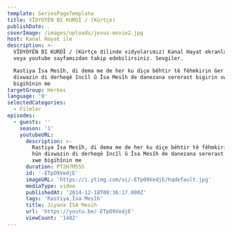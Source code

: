 ```yaml
---
template: SeriesPageTemplate
title: VÎDYOYÊN BI KURDÎ / (Kürtçe)
publishDate: .
coverImage: /images/uploads/jesus-movie2.jpg
host: Kanal Hayat ile
description: >-
  VÎDYOYÊN BI KURDÎ / (Kürtçe dilinde vidyolarımız) Kanal Hayat ekranlarından
  veya youtube sayfamızdan takip edebilirsiniz. Sevgiler.

  Rastiya Îsa Mesîh, di dema me de her ku diçe bêhtir tê fêhmkirin Ger ku hûn
  dixwazin di derheqê Incîl û Îsa Mesîh de danezana sererast bigirin xwe
  bigihînin me
targetGroup: Herkes
language: '0'
selectedCategories:
  - Filmler
episodes:
  - guests: ''
    season: '1'
    youtubeURL:
      description: >-
        Rastiya Îsa Mesîh, di dema me de her ku diçe bêhtir tê fêhmkirin Ger ku
        hûn dixwazin di derheqê Incîl û Îsa Mesîh de danezana sererast bigirin
        xwe bigihînin me
      duration: PT2H7M55S
      id: '-ETpO9VedjE'
      imageURL: 'https://i.ytimg.com/vi/-ETpO9VedjE/hqdefault.jpg'
      mediaType: video
      publishedAt: '2014-12-18T09:36:17.000Z'
      tags: 'Rastiya,Îsa Mesîh'
      title: Jiyana İSA Mesih
      url: 'https://youtu.be/-ETpO9VedjE'
      viewCount: '1482'
---
```


